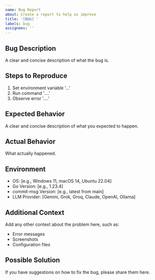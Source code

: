 ```yaml
---
name: Bug Report
about: Create a report to help us improve
title: '[BUG] '
labels: bug
assignees: ''
---
```


## Bug Description
A clear and concise description of what the bug is.

## Steps to Reproduce
1. Set environment variable '...'
2. Run command '....'
3. Observe error '....'

## Expected Behavior
A clear and concise description of what you expected to happen.

## Actual Behavior
What actually happened.

## Environment
- OS: [e.g., Windows 11, macOS 14, Ubuntu 22.04]
- Go Version: [e.g., 1.23.4]
- commit-msg Version: [e.g., latest from main]
- LLM Provider: [Gemini, Grok, Groq, Claude, OpenAI, Ollama]

## Additional Context
Add any other context about the problem here, such as:
- Error messages
- Screenshots
- Configuration files

## Possible Solution
If you have suggestions on how to fix the bug, please share them here.

